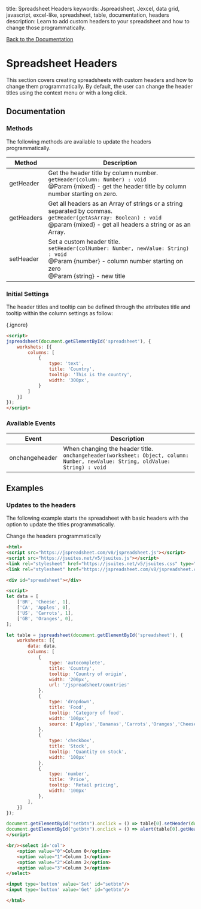 title: Spreadsheet Headers
keywords: Jspreadsheet, Jexcel, data grid, javascript, excel-like, spreadsheet, table, documentation, headers
description: Learn to add custom headers to your spreadsheet and how to change those programmatically.

[Back to the Documentation](/docs/v8 "Back to the documentation section")

# Spreadsheet Headers

This section covers creating spreadsheets with custom headers and how to change them programmatically. By default, the user can change the header titles using the context menu or with a long click. 

## Documentation

### Methods

The following methods are available to update the headers programmatically.

| Method     | Description                                                                                                                                                                       |
| -----------|-----------------------------------------------------------------------------------------------------------------------------------------------------------------------------------|
| getHeader  | Get the header title by column number.<br/>`getHeader(column: Number) : void`<br/>@Param {mixed} - get the header title by column number starting on zero.                        |
| getHeaders | Get all headers as an Array of strings or a string separated by commas.<br/>`getHeader(getAsArray: Boolean) : void`<br/>@param {mixed} - get all headers a string or as an Array. |
| setHeader  | Set a custom header title.<br/>`setHeader(colNumber: Number, newValue: String) : void` <br/>@Param {number} - column number starting on zero <br/>@Param {string} - new title     |

 

### Initial Settings

The header titles and tooltip can be defined through the attributes title and tooltip within the column settings as follow: 

{.ignore}
```html
<script>
jspreadsheet(document.getElementById('spreadsheet'), {
    workshets: [{
        columns: [
            {
                type: 'text',
                title: 'Country',
                tooltip: 'This is the country',
                width: '300px',
            }
        ]
    }]
});
</script>
```
  

### Available Events

| Event          | Description                                                                                                                        |
| ---------------|------------------------------------------------------------------------------------------------------------------------------------|
| onchangeheader | When changing the header title.<br/>`onchangeheader(worksheet: Object, column: Number, newValue: String, oldValue: String) : void` |

 

## Examples

### Updates to the headers

The following example starts the spreadsheet with basic headers with the option to update the titles programmatically. 

Change the headers programmatically

```html
<html>
<script src="https://jspreadsheet.com/v8/jspreadsheet.js"></script>
<script src="https://jsuites.net/v5/jsuites.js"></script>
<link rel="stylesheet" href="https://jsuites.net/v5/jsuites.css" type="text/css" />
<link rel="stylesheet" href="https://jspreadsheet.com/v8/jspreadsheet.css" type="text/css" />

<div id="spreadsheet"></div>

<script>
let data = [
    ['BR', 'Cheese', 1],
    ['CA', 'Apples', 0],
    ['US', 'Carrots', 1],
    ['GB', 'Oranges', 0],
];

let table = jspreadsheet(document.getElementById('spreadsheet'), {
    worksheets: [{
        data: data,
        columns: [
            {
                type: 'autocomplete',
                title: 'Country',
                tooltip: 'Country of origin',
                width: '200px',
                url: '/jspreadsheet/countries'
            },
            {
                type: 'dropdown',
                title: 'Food',
                tooltip: 'Category of food',
                width: '100px',
                source: ['Apples','Bananas','Carrots','Oranges','Cheese']
            },
            {
                type: 'checkbox',
                title: 'Stock',
                tooltip: 'Quantity on stock',
                width: '100px'
            },
            {
                type: 'number',
                title: 'Price',
                tooltip: 'Retail pricing',
                width: '100px'
            },
        ],
    }]
});

document.getElementById("setbtn").onclick = () => table[0].setHeader(document.getElementById('col').value)
document.getElementById("getbtn").onclick = () => alert(table[0].getHeader(document.getElementById('col').value))
</script>

<br/><select id='col'>
    <option value="0">Column 0</option>
    <option value="1">Column 1</option>
    <option value="2">Column 2</option>
    <option value="3">Column 3</option>
</select>

<input type='button' value='Set' id="setbtn"/>
<input type='button' value='Get' id="getbtn"/>

</html>
```
 
